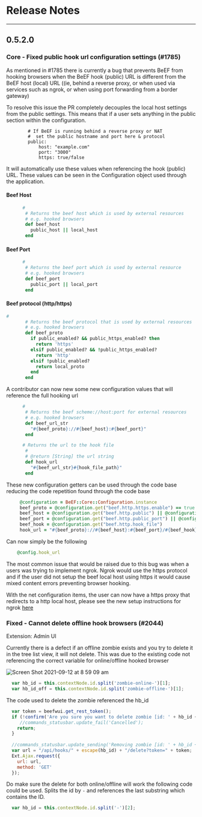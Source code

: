 # Release Notes

***

## 0.5.2.0

### Core - Fixed public hook url configuration settings (#1785)

As mentioned in #1785 there is currently a bug that prevents BeEF from hooking browsers when the BeEF hook (public) URL is different from the BeEF host (local) URL ((ie, behind a reverse proxy, or when used via services such as ngrok, or when using port forwarding from a border gateway)

To resolve this issue the PR completely decouples the local host settings from the public settings.
This means that if a user sets anything in the public section within the configuration.

```YAM
        # If BeEF is running behind a reverse proxy or NAT
        #  set the public hostname and port here & protocol
        public:
            host: "example.com"
            port: "3000"
            https: true/false
```

It will automatically use these values when referencing the hook (public) URL.
These values can be seen in the Configuration object used through the application.

#### Beef Host
```Ruby
      #
       # Returns the beef host which is used by external resources
       # e.g. hooked browsers
       def beef_host
         public_host || local_host
       end
```
#### Beef Port
```Ruby
      #
       # Returns the beef port which is used by external resource
       # e.g. hooked browsers
       def beef_port
         public_port || local_port
       end
```

#### Beef protocol (http/https)
```Ruby
#
       # Returns the beef protocol that is used by external resources
       # e.g. hooked browsers
       def beef_proto
         if public_enabled? && public_https_enabled? then
           return 'https'
         elsif public_enabled? && !public_https_enabled?
           return 'http'
         elsif !public_enabled?
           return local_proto
         end
       end
```

A contributor can now new some new configuration values that will reference the full hooking url

```Ruby
      #
       # Returns the beef scheme://host:port for external resources
       # e.g. hooked browsers
       def beef_url_str
         "#{beef_proto}://#{beef_host}:#{beef_port}"
       end

      # Returns the url to the hook file
       #
       # @return [String] the url string
       def hook_url
         "#{beef_url_str}#{hook_file_path}"
       end
```

These new configuration getters can be used through the code base reducing the code repetition found through the code base

```Ruby    
     @configuration = BeEF::Core::Configuration.instance
     beef_proto = @configuration.get("beef.http.https.enable") == true ? "https" : "http";
     beef_host = @configuration.get("beef.http.public") || @configuration.get("beef.http.host")
     beef_port = @configuration.get("beef.http.public_port") || @configuration.get("beef.http.port")
     beef_hook = @configuration.get("beef.http.hook_file")
     hook_url = "#{beef_proto}://#{beef_host}:#{beef_port}/#{beef_hook}"
```

Can now simply be the following

```Ruby
    @config.hook_url
```

The most common issue that would be raised due to this bug was when a users was trying to implement ngrok.
Ngrok would use the https protocol and if the user did not setup the beef local host using https it would cause mixed content errors preventing browser hooking.

With the net configuration items, the user can now have a https proxy that redirects to a http local host, please see the new setup instructions for ngrok [here](https://github.com/beefproject/beef/wiki/FAQ#how-do-i-configure-beef-with-ngrok)

### Fixed - Cannot delete offline hook browsers (#2044)
Extension: Admin UI

Currently there is a defect if an offline zombie exists and you try to delete it in the tree list view, it will not delete.
This was due to the existing code not referencing the correct variable for online/offline hooked browser

![Screen Shot 2021-09-12 at 8 59 09 am](https://user-images.githubusercontent.com/689558/132963657-95dd2563-3a8a-44cb-832b-02a8c04388a9.png)

```Javascript
  var hb_id = this.contextNode.id.split('zombie-online-')[1];
  var hb_id_off = this.contextNode.id.split('zombie-offline-')[1];
```

The code used to delete the zombie referenced the hb_id

```Javascript
  var token = beefwui.get_rest_token();
  if (!confirm('Are you sure you want to delete zombie [id: ' + hb_id + '] ?\nWarning: this will remove all zombie related data, including logs and command results!')) {
     //commands_statusbar.update_fail('Cancelled');
    return;
  }
     
  //commands_statusbar.update_sending('Removing zombie [id: ' + hb_id + '] ...');
  var url = "/api/hooks/" + escape(hb_id) + "/delete?token=" + token;
  Ext.Ajax.request({
    url: url,
    method: 'GET'
  });
```

Do make sure the delete for both online/offline will work the following code could be used.
Splits the id by `-` and references the last substring which contains the ID.

```Javascript
  var hb_id = this.contextNode.id.split('-')[2];
```
